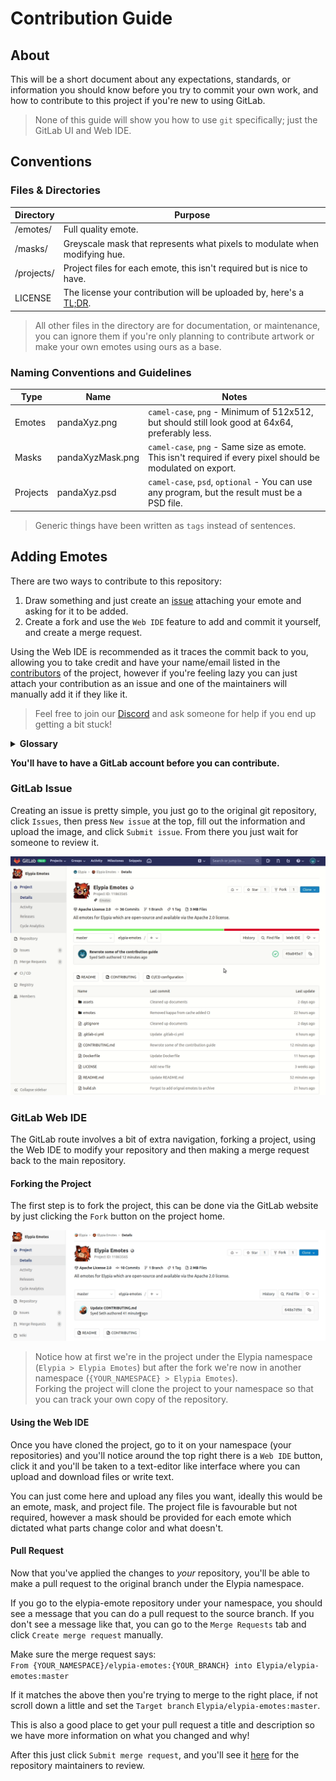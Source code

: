 # Contribution Guide
## About
This will be a short document about any expectations, standards, or information you should know before 
you try to commit your own work, and how to contribute to this project if you're new to using GitLab.
> None of this guide will show you how to use `git` specifically; just the GitLab UI and Web IDE.

## Conventions
### Files & Directories
| Directory  | Purpose                                                                    |
|------------|----------------------------------------------------------------------------|
| /emotes/   | Full quality emote.                                                        |
| /masks/    | Greyscale mask that represents what pixels to modulate when modifying hue. |
| /projects/ | Project files for each emote, this isn't required but is nice to have.     |
| LICENSE    | The license your contribution will be uploaded by, here's a [TL;DR].       |
> All other files in the directory are for documentation, or maintenance, you can ignore them
> if you're only planning to contribute artwork or make your own emotes using ours as a base.

### Naming Conventions and Guidelines
| Type       | Name             | Notes                                                                                                       |
|------------|------------------|-------------------------------------------------------------------------------------------------------------|
| Emotes     | pandaXyz.png     | `camel-case`, `png` - Minimum of 512x512, but should still look good at 64x64, preferably less.             |
| Masks      | pandaXyzMask.png | `camel-case`, `png` - Same size as emote. This isn't required if every pixel should be modulated on export. |
| Projects   | pandaXyz.psd     | `camel-case`, `psd`, `optional` - You can use any program, but the result must be a PSD file.               |
> Generic things have been written as `tags` instead of sentences.

## Adding Emotes
There are two ways to contribute to this repository:  
1. Draw something and just create an [issue] attaching your emote and asking for it to be added.
2. Create a fork and use the `Web IDE` feature to add and commit it yourself, and create a merge request. 

Using the Web IDE is recommended as it traces the commit back to you, allowing you to take credit and 
have your name/email listed in the [contributors] of the project, however if you're feeling 
lazy you can just attach your contribution as an issue and one of the maintainers will manually add it if they like it. 
> Feel free to join our [Discord] and ask someone for help if you end up getting a bit stuck!

<details>
    <summary><strong>Glossary</strong></summary>

Some terms used in this guide may not be friendly or obvious to people haven't used git before so here is a short key.

| Word         | Definition                                                                                                                                                                                                                           | Synonyms      |
|--------------|--------------------------------------------------------------------------------------------------------------------------------------------------------------------------------------------------------------------------------------|---------------|
| git          | Git is a version control system optimized for managing changes in files.                                                                                                                                                             |               |
| clone        | Downloading a copy of a project to either your own namespace or file system.                                                                                                                                                         |               |
| fork         | Cloning a project to your own namespace in order to make changes.                                                                                                                                                                    |               |
| branch       | A single version of the repository.                                                                                                                                                                                                  | version       |
| master       | The main version of the project, this is usually a stable and up-to-date branch which can include changes that haven't been released yet, others are _usually_ intended for development such as fixing an issue or adding a feature. |               |
| merge        | Pulling changes made from one branch into another branch.                                                                                                                                                                            |               |
| pull request | Requesting changes from your fork to be merged to a branch you don't have permission to merge to directly.                                                                                                                           | merge request |
| terminal     | A console where you can execute commands, this refers to whatever your computer has, for example, Command Prompt (cmd), PowerShell or Terminal).                                                                                     |               |

</details>

**You'll have to have a GitLab account before you can contribute.**

### GitLab Issue
Creating an issue is pretty simple, you just go to the original git repository, click
`Issues`, then press `New issue` at the top, fill out the information and upload the 
image, and click `Submit issue`. From there you just wait for someone to review it.

![Creating an Issue]

### GitLab Web IDE
The GitLab route involves a bit of extra navigation, forking a project, using the Web IDE to modify your 
repository and then making a merge request back to the main repository.

#### Forking the Project
The first step is to fork the project, this can be done via the GitLab website by just clicking the 
`Fork` button on the project home.

![Forking the Project]
> Notice how at first we're in the project under the Elypia namespace (`Elypia > Elypia Emotes`) 
but after the fork we're now in another namespace (`{YOUR_NAMESPACE} > Elypia Emotes`).  
Forking the project will clone the project to your namespace so that you can track your 
own copy of the repository.

#### Using the Web IDE
Once you have cloned the project, go to it on your namespace (your repositories) and 
you'll notice around the top right there is a `Web IDE` button, click it and you'll be 
taken to a text-editor like interface where you can upload and download files or write text.

You can just come here and upload any files you want, ideally this would be an emote, mask, 
and project file. The project file is favourable but not required, however a mask should 
be provided for each emote which dictated what parts change color and what doesn't.

#### Pull Request
Now that you've applied the changes to _your_ repository, you'll be able to make a pull 
request to the original branch under the Elypia namespace.

If you go to the elypia-emote repository under your namespace, you should see a message 
that you can do a pull request to the source branch.
If you don't see a message like that, you can go to the `Merge Requests` 
tab and click `Create merge request` manually.

Make sure the merge request says:  
`From {YOUR_NAMESPACE}/elypia-emotes:{YOUR_BRANCH} into Elypia/elypia-emotes:master`

If it matches the above then you're trying to merge to the right place, if not scroll 
down a little and set the `Target branch` `Elypia/elypia-emotes:master`.

This is also a good place to get your pull request a title and description so 
we have more information on what you changed and why!

After this just click `Submit merge request`, and you'll see it 
[here] for the repository maintainers to review.

[TL;DR]: https://tldrlegal.com/license/apache-license-2.0-(apache-2.0) "Apache License 2.0 TL;DR"
[issue]: https://gitlab.com/Elypia/elypia-emotes/issues "Elypia Emotes Issue Board"
[contributors]: https://gitlab.com/Elypia/elypia-emotes/graphs/master "Contributors Graph"
[Discord]: https://discord.gg/hprGMaM "Elypia on Discord"
[here]: https://gitlab.com/Elypia/elypia-emotes/merge_requests "Elypia Emotes Merge Requests"

[Creating an Issue]: ./assets/issue.gif "Creating an Issue"
[Forking the Project]: ./assets/fork_project.gif "Forking the Project"